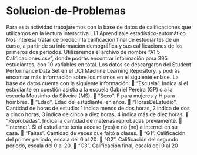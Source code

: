 # Solucion-de-Problemas
Para esta actividad trabajaremos con la base de datos de calificaciones que utilizamos en la
lectura interactiva L1.1 Aprendizaje estadístico-automático. Nos interesa tratar de predecir la
calificación final de estudiantes de un curso, a partir de su información demográfica y sus
calificaciones de los primeros dos periodos.
Utilizaremos el archivo de nombre “A1.5 Calificaciones.csv”, donde podrás encontrar información
para 395 estudiantes, con 10 variables en total. Los datos se descargaron del Student
Performance Data Set en el UCI Machine Learning Repository, y podrás encontrar más
información sobre los mismos en el siguiente enlace.
La base de datos cuenta con la siguiente información:
 “Escuela”. Indica si el estudiante en cuestión asistía a la escuela Gabriel Pereira (GP) o
a la escuela Mousinho da Silveira (MS).
 “Sexo”. F para mujeres y H para hombres.
 “Edad”. Edad del estudiante, en años.
 “HorasDeEstudio”. Cantidad de horas de estudio: 1 indica menos de dos horas, 2
indica de dos a cinco horas, 3 indica de cinco a diez horas, 4 indica más de diez horas.
 “Reprobadas”. Indica la cantidad de materias reprobadas previamente.
 “Internet”. Si el estudiante tenía acceso (yes) o no (no) a internet en su casa.
 “Faltas”. Cantidad de veces que faltó a clases.
 “G1”. Calificación del primer periodo, escala del 0 al 20.
 “G2”. Calificación del segundo periodo, escala del 0 al 20.
 “G3”. Calificación final, escala del 0 al 20
